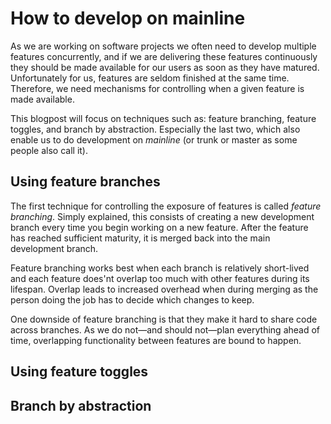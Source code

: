 How to develop on mainline
==========================

As we are working on software projects we often need to develop
multiple features concurrently, and if we are delivering these features
continuously they should be made available for our users as soon as they
have matured. Unfortunately for us, features are seldom finished at the
same time. Therefore, we need mechanisms for controlling when a given
feature is made available.

This blogpost will focus on techniques such as: feature branching, feature
toggles, and branch by abstraction. Especially the last two, which also
enable us to do development on _mainline_ (or trunk or master as some
people also call it).

Using feature branches
----------------------

The first technique for controlling the exposure of features is called
_feature branching_. Simply explained, this consists of creating a new
development branch every time you begin working on a new feature. After
the feature has reached sufficient maturity, it is merged back into the
main development branch.

Feature branching works best when each branch is relatively short-lived
and each feature does'nt overlap too much with other features during its
lifespan. Overlap leads to increased overhead when during merging as the
person doing the job has to decide which changes to keep.

One downside of feature branching is that they make it hard to share
code across branches. As we do not—and should not—plan everything ahead
of time, overlapping functionality between features are bound to happen.

Using feature toggles
---------------------


Branch by abstraction
---------------------


